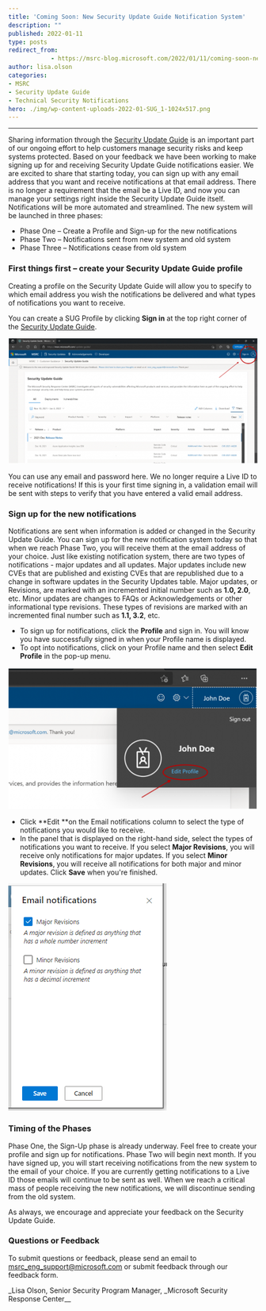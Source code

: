 ```yaml
---
title: 'Coming Soon: New Security Update Guide Notification System'
description: ""
published: 2022-01-11
type: posts
redirect_from:
            - https://msrc-blog.microsoft.com/2022/01/11/coming-soon-new-security-update-guide-notification-system/
author: lisa.olson
categories:
- MSRC
- Security Update Guide
- Technical Security Notifications
hero: ./img/wp-content-uploads-2022-01-SUG_1-1024x517.png
---
```

<!-- wp:separator -->

---

<!-- /wp:separator -->

<!-- wp:paragraph -->

Sharing information through the [Security Update Guide](https://msrc.microsoft.com/update-guide) is an important part of our ongoing effort to help customers manage security risks and keep systems protected. Based on your feedback we have been working to make signing up for and receiving Security Update Guide notifications easier. We are excited to share that starting today, you can sign up with any email address that you want and receive notifications at that email address. There is no longer a requirement that the email be a Live ID, and now you can manage your settings right inside the Security Update Guide itself. Notifications will be more automated and streamlined. The new system will be launched in three phases:

<!-- /wp:paragraph -->

<!-- wp:list -->

- Phase One – Create a Profile and Sign-up for the new notifications
- Phase Two – Notifications sent from new system and old system
- Phase Three – Notifications cease from old system

<!-- /wp:list -->

<!-- wp:heading {"level":3} -->

### First things first – create your Security Update Guide profile

<!-- /wp:heading -->

<!-- wp:paragraph -->

Creating a profile on the Security Update Guide will allow you to specify to which email address you wish the notifications be delivered and what types of notifications you want to receive.

<!-- /wp:paragraph -->

<!-- wp:paragraph -->

You can create a SUG Profile by clicking **Sign in** at the top right corner of the [Security Update Guide](https://msrc.microsoft.com/update-guide).

<!-- /wp:paragraph -->

<!-- wp:image {"align":"center","id":13782,"sizeSlug":"large","linkDestination":"none"} -->

![](./img/wp-content-uploads-2022-01-SUG_1-1024x517.png)

<!-- /wp:image -->

<!-- wp:paragraph -->

You can use any email and password here. We no longer require a Live ID to receive notifications! If this is your first time signing in, a validation email will be sent with steps to verify that you have entered a valid email address.

<!-- /wp:paragraph -->

<!-- wp:heading {"level":3} -->

### Sign up for the new notifications

<!-- /wp:heading -->

<!-- wp:paragraph -->

Notifications are sent when information is added or changed in the Security Update Guide. You can sign up for the new notification system today so that when we reach Phase Two, you will receive them at the email address of your choice. Just like existing notification system, there are two types of notifications - major updates and all updates. Major updates include new CVEs that are published and existing CVEs that are republished due to a change in software updates in the Security Updates table. Major updates, or Revisions, are marked with an incremented initial number such as **1.0, 2.0**, etc. Minor updates are changes to FAQs or Acknowledgements or other informational type revisions. These types of revisions are marked with an incremented final number such as **1.1, 3.2**, etc.

<!-- /wp:paragraph -->

<!-- wp:list -->

- To sign up for notifications, click the **Profile** and sign in. You will know you have successfully signed in when your Profile name is displayed.
- To opt into notifications, click on your Profile name and then select **Edit Profile** in the pop-up menu.

<!-- /wp:list -->

<!-- wp:image {"align":"center","id":13783,"sizeSlug":"large","linkDestination":"none"} -->

![](./img/wp-content-uploads-2022-01-SUG_2-1024x581.png)

<!-- /wp:image -->

<!-- wp:list -->

- Click **Edit **on the Email notifications column to select the type of notifications you would like to receive.
- In the panel that is displayed on the right-hand side, select the types of notifications you want to receive. If you select **Major Revisions**, you will receive only notifications for major updates. If you select **Minor Revisions**, you will receive all notifications for both major and minor updates. Click **Save** when you're finished.

<!-- /wp:list -->

<!-- wp:image {"align":"center","id":13784,"sizeSlug":"large","linkDestination":"none"} -->

![](./img/wp-content-uploads-2022-01-SUG_4.png)

<!-- /wp:image -->

<!-- wp:heading {"level":3} -->

### Timing of the Phases

<!-- /wp:heading -->

<!-- wp:paragraph -->

Phase One, the Sign-Up phase is already underway. Feel free to create your profile and sign up for notifications. Phase Two will begin next month. If you have signed up, you will start receiving notifications from the new system to the email of your choice. If you are currently getting notifications to a Live ID those emails will continue to be sent as well. When we reach a critical mass of people receiving the new notifications, we will discontinue sending from the old system.

<!-- /wp:paragraph -->

<!-- wp:paragraph -->

As always, we encourage and appreciate your feedback on the Security Update Guide.

<!-- /wp:paragraph -->

<!-- wp:heading {"level":3} -->

### Questions or Feedback

<!-- /wp:heading -->

<!-- wp:paragraph -->

To submit questions or feedback, please send an email to msrc_eng_support@microsoft.com or submit feedback through our feedback form.

<!-- /wp:paragraph -->

<!-- wp:paragraph -->

\_Lisa Olson, Senior Security Program Manager, \_Microsoft Security Response Center\_\_

<!-- /wp:paragraph -->
